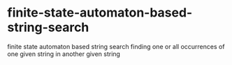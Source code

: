 # finite-state-automaton-based-string-search
finite state automaton based string search finding one or all occurrences of one given string in another given string
